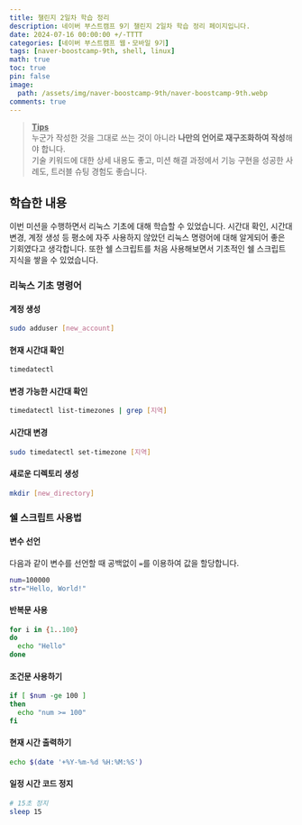 ```yaml
---
title: 챌린지 2일차 학습 정리
description: 네이버 부스트캠프 9기 챌린지 2일차 학습 정리 페이지입니다.
date: 2024-07-16 00:00:00 +/-TTTT
categories: [네이버 부스트캠프 웹・모바일 9기]
tags: [naver-boostcamp-9th, shell, linux]
math: true
toc: true
pin: false
image:
  path: /assets/img/naver-boostcamp-9th/naver-boostcamp-9th.webp
comments: true
---
```


<blockquote class="prompt-tip"><p><strong><u>Tips</u></strong> <br />
누군가 작성한 것을 그대로 쓰는 것이 아니라 <b>나만의 언어로 재구조화하여 작성</b>해야 합니다. <br />
기술 키워드에 대한 상세 내용도 좋고, 미션 해결 과정에서 기능 구현을 성공한 사례도, 트러블 슈팅 경험도 좋습니다.</p></blockquote>

## 학습한 내용

이번 미션을 수행하면서 리눅스 기초에 대해 학습할 수 있었습니다. 시간대 확인, 시간대 변경, 계정 생성 등 평소에 자주 사용하지 않았던 리눅스 명령어에 대해 알게되어 좋은 기회였다고 생각합니다. 또한 쉘 스크립트를 처음 사용해보면서 기초적인 쉘 스크립트 지식을 쌓을 수 있었습니다.

### 리눅스 기초 명령어

#### 계정 생성

```bash
sudo adduser [new_account]
```

#### 현재 시간대 확인

```bash
timedatectl
```

#### 변경 가능한 시간대 확인

```bash
timedatectl list-timezones | grep [지역]
```

#### 시간대 변경

```bash
sudo timedatectl set-timezone [지역]
```

#### 새로운 디렉토리 생성

```bash
mkdir [new_directory]
```

### 쉘 스크립트 사용법

#### 변수 선언

다음과 같이 변수를 선언할 때 공백없이 `=`를 이용하여 값을 할당합니다.

```bash
num=100000
str="Hello, World!"
```

#### 반복문 사용

```bash
for i in {1..100}
do
  echo "Hello"
done
```

#### 조건문 사용하기

```bash
if [ $num -ge 100 ]
then
  echo "num >= 100"
fi
```

#### 현재 시간 출력하기

```bash
echo $(date '+%Y-%m-%d %H:%M:%S')
```

#### 일정 시간 코드 정지

```bash
# 15초 정지
sleep 15
```
